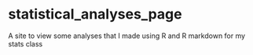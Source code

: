 # statistical_analyses_page
A site to view some analyses that I made using R and R markdown for my stats class
